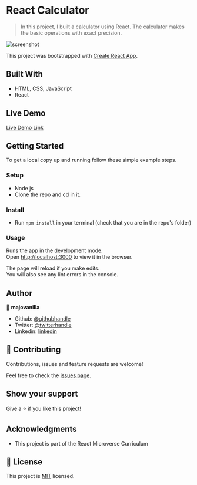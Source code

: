 # React Calculator

> In this project, I built a calculator using React. The calculator makes the basic operations with exact precision.

![screenshot](./app_screenshot.png)

This project was bootstrapped with [Create React App](https://github.com/facebook/create-react-app).

## Built With

- HTML, CSS, JavaScript
- React

## Live Demo

[Live Demo Link](https://livedemo.com)


## Getting Started

To get a local copy up and running follow these simple example steps.

### Setup

- Node js
- Clone the repo and cd in it.

### Install

- Run `npm install` in your terminal (check that you are in the repo's folder)

### Usage

Runs the app in the development mode.<br />
Open [http://localhost:3000](http://localhost:3000) to view it in the browser.

The page will reload if you make edits.<br />
You will also see any lint errors in the console.


## Author

👤 **majovanilla**

- Github: [@githubhandle](https://github.com/majovanilla)
- Twitter: [@twitterhandle](https://twitter.com/MajoVanilla)
- Linkedin: [linkedin](https://linkedin.com/majoreyesparroquin)



## 🤝 Contributing

Contributions, issues and feature requests are welcome!

Feel free to check the [issues page](issues/).

## Show your support

Give a ⭐️ if you like this project!

## Acknowledgments

- This project is part of the React Microverse Curriculum

## 📝 License

This project is [MIT](lic.url) licensed.
